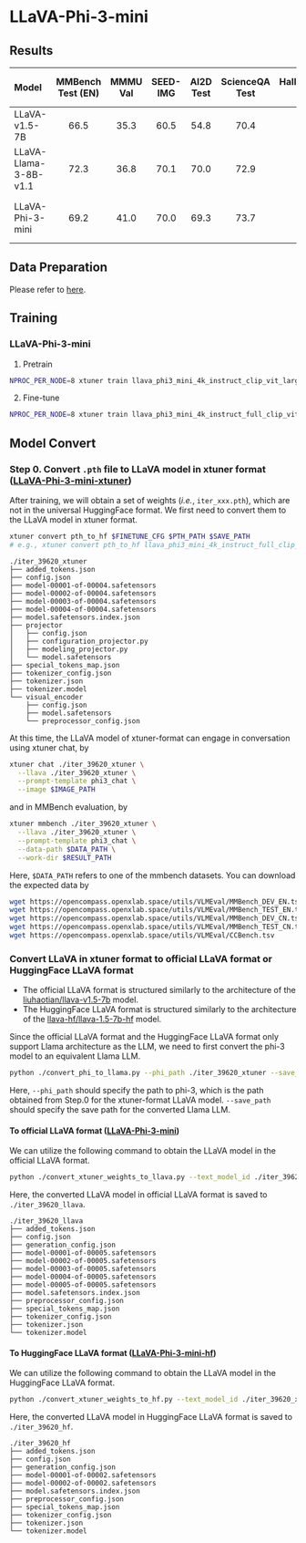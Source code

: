 # LLaVA-Phi-3-mini

## Results

| Model                 | MMBench Test (EN) | MMMU  Val | SEED-IMG | AI2D Test | ScienceQA Test | HallusionBench aAcc | POPE | GQA  | TextVQA |   MME    | MMStar |                                                                                                                                                                                                                  Configs                                                                                                                                                                                                                   |                                                                   Pretrained Projector Checkpoints                                                                   |                                                               Fine-tuned LLaVA Checkpoints                                                               |
| :-------------------- | :---------------: | :-------: | :------: | :-------: | :------------: | :-----------------: | :--: | :--: | :-----: | :------: | :----: | :----------------------------------------------------------------------------------------------------------------------------------------------------------------------------------------------------------------------------------------------------------------------------------------------------------------------------------------------------------------------------------------------------------------------------------------: | :------------------------------------------------------------------------------------------------------------------------------------------------------------------: | :------------------------------------------------------------------------------------------------------------------------------------------------------: |
| LLaVA-v1.5-7B         |       66.5        |   35.3    |   60.5   |   54.8    |      70.4      |        44.9         | 85.9 | 62.0 |  58.2   | 1511/348 |  30.3  |                                                                                                                                                                                                                     -                                                                                                                                                                                                                      |                                                                                  -                                                                                   |                                                                            -                                                                             |
| LLaVA-Llama-3-8B-v1.1 |       72.3        |   36.8    |   70.1   |   70.0    |      72.9      |        47.7         | 86.4 | 62.6 |  59.0   | 1469/349 |  45.1  | [Pretrain](https://github.com/InternLM/xtuner/blob/main/xtuner/configs/llava/llama3_8b_instruct_clip_vit_large_p14_336/pretrain/llava_llama3_8b_instruct_clip_vit_large_p14_336_e1_gpu8_sharegpt4v_pretrain.py) / [Fine-tune](https://github.com/InternLM/xtuner/blob/main/xtuner/configs/llava/llama3_8b_instruct_clip_vit_large_p14_336/finetune/llava_llama3_8b_instruct_full_clip_vit_large_p14_336_lora_e1_gpu8_internvl_finetune.py) | 🤗 [HuggingFace](https://huggingface.co/xtuner/llava-llama-3-8b-v1_1-pretrain) / 🤖 [ModelScope](https://modelscope.cn/models/xtuner/llava-llama-3-8b-v1_1-pretrain) | 🤗 [HuggingFace](https://huggingface.co/xtuner/llava-llama-3-8b-v1_1-hf) / 🤖 [ModelScope](https://modelscope.cn/models/xtuner/llava-llama-3-8b-v1_1-hf) |
| LLaVA-Phi-3-mini      |       69.2        |   41.0    |   70.0   |   69.3    |      73.7      |        49.8         | 87.3 | 61.5 |  57.8   | 1477/313 |  43.7  |                                                                                                        [Pretrain](./pretrain/llava_phi3_mini_4k_instruct_clip_vit_large_p14_336_e1_gpu8_sharegpt4v_pretrain.py) / [Fine-tune](./finetune/llava_phi3_mini_4k_instruct_full_clip_vit_large_p14_336_full_e2_gpu8_internvl_finetune.py)                                                                                                        |      🤗 [HuggingFace](https://huggingface.co/xtuner/llava-phi-3-mini-pretrain) / 🤖 [ModelScope](https://modelscope.cn/models/xtuner/llava-phi-3-mini-pretrain)      |         🤗 [HuggingFace](https://huggingface.co/xtuner/llava-phi-3-mini) / 🤖 [ModelScope](https://modelscope.cn/models/xtuner/llava-phi-3-mini)         |

## Data Preparation

Please refer to [here](https://github.com/InternLM/xtuner/tree/main/xtuner/configs/llava/llama3_8b_instruct_clip_vit_large_p14_336#data-preparation).

## Training

### LLaVA-Phi-3-mini

1. Pretrain

```bash
NPROC_PER_NODE=8 xtuner train llava_phi3_mini_4k_instruct_clip_vit_large_p14_336_e1_gpu8_sharegpt4v_pretrain --deepspeed deepspeed_zero2 --seed 1024
```

2. Fine-tune

```bash
NPROC_PER_NODE=8 xtuner train llava_phi3_mini_4k_instruct_full_clip_vit_large_p14_336_full_e2_gpu8_internvl_finetune --deepspeed deepspeed_zero2 --seed 1024
```

## Model Convert

### Step 0. Convert `.pth` file to LLaVA model in xtuner format ([LLaVA-Phi-3-mini-xtuner](https://huggingface.co/xtuner/llava-phi-3-mini-xtuner))

After training, we will obtain a set of weights (*i.e.*, `iter_xxx.pth`), which are not in the universal HuggingFace format. We first need to convert them to the LLaVA model in xtuner format.

```bash
xtuner convert pth_to_hf $FINETUNE_CFG $PTH_PATH $SAVE_PATH
# e.g., xtuner convert pth_to_hf llava_phi3_mini_4k_instruct_full_clip_vit_large_p14_336_full_e2_gpu8_internvl_finetune ./iter_39620.pth ./iter_39620_xtuner
```

```
./iter_39620_xtuner
├── added_tokens.json
├── config.json
├── model-00001-of-00004.safetensors
├── model-00002-of-00004.safetensors
├── model-00003-of-00004.safetensors
├── model-00004-of-00004.safetensors
├── model.safetensors.index.json
├── projector
│   ├── config.json
│   ├── configuration_projector.py
│   ├── modeling_projector.py
│   └── model.safetensors
├── special_tokens_map.json
├── tokenizer_config.json
├── tokenizer.json
├── tokenizer.model
└── visual_encoder
    ├── config.json
    ├── model.safetensors
    └── preprocessor_config.json
```

At this time, the LLaVA model of xtuner-format can engage in conversation using xtuner chat, by

```bash
xtuner chat ./iter_39620_xtuner \
  --llava ./iter_39620_xtuner \
  --prompt-template phi3_chat \
  --image $IMAGE_PATH
```

and in MMBench evaluation, by

```bash
xtuner mmbench ./iter_39620_xtuner \
  --llava ./iter_39620_xtuner \
  --prompt-template phi3_chat \
  --data-path $DATA_PATH \
  --work-dir $RESULT_PATH
```

Here, `$DATA_PATH` refers to one of the mmbench datasets. You can download the expected data by

```bash
wget https://opencompass.openxlab.space/utils/VLMEval/MMBench_DEV_EN.tsv
wget https://opencompass.openxlab.space/utils/VLMEval/MMBench_TEST_EN.tsv
wget https://opencompass.openxlab.space/utils/VLMEval/MMBench_DEV_CN.tsv
wget https://opencompass.openxlab.space/utils/VLMEval/MMBench_TEST_CN.tsv
wget https://opencompass.openxlab.space/utils/VLMEval/CCBench.tsv
```

### Convert LLaVA in xtuner format to official LLaVA format or HuggingFace LLaVA format

- The official LLaVA format is structured similarly to the architecture of the [liuhaotian/llava-v1.5-7b](https://huggingface.co/liuhaotian/llava-v1.5-7b) model.
- The HuggingFace LLaVA format is structured similarly to the architecture of the [llava-hf/llava-1.5-7b-hf](https://huggingface.co/llava-hf/llava-1.5-7b-hf) model.

Since the official LLaVA format and the HuggingFace LLaVA format only support Llama architecture as the LLM, we need to first convert the phi-3 model to an equivalent Llama LLM.

```bash
python ./convert_phi_to_llama.py --phi_path ./iter_39620_xtuner --save_path ./iter_39620_xtuner_llama_llm
```

Here, `--phi_path` should specify the path to phi-3, which is the path obtained from Step.0 for the xtuner-format LLaVA model. `--save_path` should specify the save path for the converted Llama LLM.

#### To official LLaVA format ([LLaVA-Phi-3-mini](https://huggingface.co/xtuner/llava-phi-3-mini))

We can utilize the following command to obtain the LLaVA model in the official LLaVA format.

```bash
python ./convert_xtuner_weights_to_llava.py --text_model_id ./iter_39620_xtuner_llama_llm --vision_model_id ./iter_39620_xtuner/visual_encoder --projector_weight ./iter_39620_xtuner/projector/model.safetensors --save_path ./iter_39620_llava
```

Here, the converted LLaVA model in official LLaVA format is saved to `./iter_39620_llava`.

```
./iter_39620_llava
├── added_tokens.json
├── config.json
├── generation_config.json
├── model-00001-of-00005.safetensors
├── model-00002-of-00005.safetensors
├── model-00003-of-00005.safetensors
├── model-00004-of-00005.safetensors
├── model-00005-of-00005.safetensors
├── model.safetensors.index.json
├── preprocessor_config.json
├── special_tokens_map.json
├── tokenizer_config.json
├── tokenizer.json
└── tokenizer.model
```

#### To HuggingFace LLaVA format ([LLaVA-Phi-3-mini-hf](https://huggingface.co/xtuner/llava-phi-3-mini-hf))

We can utilize the following command to obtain the LLaVA model in the HuggingFace LLaVA format.

```bash
python ./convert_xtuner_weights_to_hf.py --text_model_id ./iter_39620_xtuner_llama_llm --vision_model_id ./iter_39620_xtuner/visual_encoder --projector_weight ./iter_39620_xtuner/projector/model.safetensors --save_path ./iter_39620_hf
```

Here, the converted LLaVA model in HuggingFace LLaVA format is saved to `./iter_39620_hf`.

```
./iter_39620_hf
├── added_tokens.json
├── config.json
├── generation_config.json
├── model-00001-of-00002.safetensors
├── model-00002-of-00002.safetensors
├── model.safetensors.index.json
├── preprocessor_config.json
├── special_tokens_map.json
├── tokenizer_config.json
├── tokenizer.json
└── tokenizer.model
```
